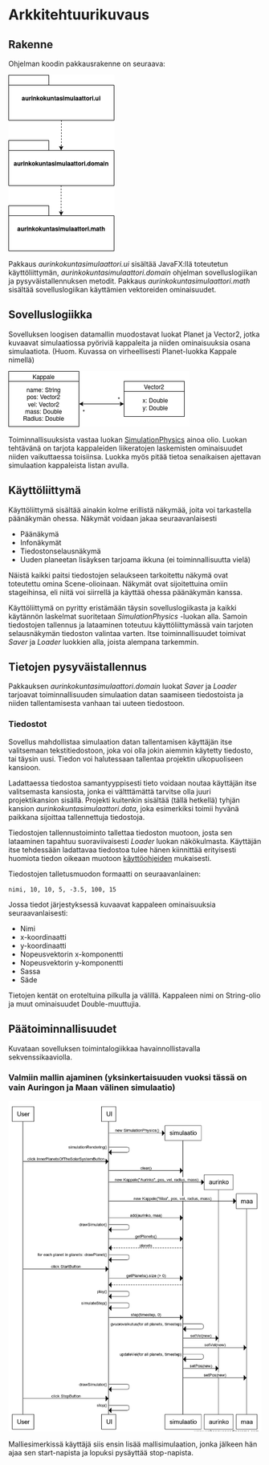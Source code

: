 # Arkkitehtuurikuvaus

## Rakenne

Ohjelman koodin pakkausrakenne on seuraava: 

![Pakkausrakenne](https://github.com/leopekkas/ot-harjoitustyo/blob/master/dokumentaatio/kuvat/pakkausrakenne.png)

Pakkaus _aurinkokuntasimulaattori.ui_ sisältää JavaFX:llä toteutetun käyttöliittymän, _aurinkokuntasimulaattori.domain_ ohjelman sovelluslogiikan ja pysyväistallennuksen metodit. Pakkaus _aurinkokuntasimulaattori.math_ sisältää sovelluslogiikan käyttämien vektoreiden ominaisuudet.

## Sovelluslogiikka

Sovelluksen loogisen datamallin muodostavat luokat Planet ja Vector2, jotka kuvaavat simulaatiossa pyöriviä kappaleita ja niiden ominaisuuksia osana simulaatiota. (Huom. Kuvassa on virheellisesti Planet-luokka Kappale nimellä)

![Kuva sovelluslogiikasta](https://github.com/leopekkas/ot-harjoitustyo/blob/master/dokumentaatio/kuvat/slogiikka.png)

Toiminnallisuuksista vastaa luokan [SimulationPhysics](https://github.com/leopekkas/ot-harjoitustyo/blob/master/Aurinkokuntasimulaattori/src/main/java/aurinkokuntasimulaattori/domain/SimulationPhysics.java) ainoa olio. Luokan tehtävänä on tarjota kappaleiden liikeratojen laskemisten ominaisuudet niiden vaikuttaessa toisiinsa. Luokka myös pitää tietoa senaikaisen ajettavan simulaation kappaleista listan avulla. 

## Käyttöliittymä 

Käyttöliittymä sisältää ainakin kolme erillistä näkymää, joita voi tarkastella päänäkymän ohessa. Näkymät voidaan jakaa seuraavanlaisesti

- Päänäkymä
- Infonäkymät 
- Tiedostonselausnäkymä
- Uuden planeetan lisäyksen tarjoama ikkuna (ei toiminnallisuutta vielä)

Näistä kaikki paitsi tiedostojen selaukseen tarkoitettu näkymä ovat toteutettu omina Scene-olioinaan. Näkymät ovat sijoitettuina omiin stageihinsa, eli niitä voi siirrellä ja käyttää ohessa päänäkymän kanssa.

Käyttöliittymä on pyritty eristämään täysin sovelluslogiikasta ja kaikki käytännön laskelmat suoritetaan _SimulationPhysics_ -luokan alla. Samoin tiedostojen tallennus ja lataaminen toteutuu käyttöliittymässä vain tarjoten selausnäkymän tiedoston valintaa varten. Itse toiminnallisuudet toimivat _Saver_ ja _Loader_ luokkien alla, joista alempana tarkemmin.

## Tietojen pysyväistallennus

Pakkauksen _aurinkokuntasimulaattori.domain_ luokat _Saver_ ja _Loader_ tarjoavat toiminnallisuuden simulaation datan saamiseen tiedostoista ja niiden tallentamisesta vanhaan tai uuteen tiedostoon. 

### Tiedostot

Sovellus mahdollistaa simulaation datan tallentamisen käyttäjän itse valitsemaan tekstitiedostoon, joka voi olla jokin aiemmin käytetty tiedosto, tai täysin uusi. Tiedon voi halutessaan tallentaa projektin ulkopuoliseen kansioon.

Ladattaessa tiedostoa samantyyppisesti tieto voidaan noutaa käyttäjän itse valitsemasta kansiosta, jonka ei vältttämättä tarvitse olla juuri projektikansion sisällä. Projekti kuitenkin sisältää (tällä hetkellä) tyhjän kansion _aurinkokuntasimulaattori.data_, joka esimerkiksi toimii hyvänä paikkana sijoittaa tallennettuja tiedostoja.

Tiedostojen tallennustoiminto tallettaa tiedoston muotoon, josta sen lataaminen tapahtuu suoraviivaisesti _Loader_ luokan näkökulmasta. Käyttäjän itse tehdessään ladattavaa tiedostoa tulee hänen kiinnittää erityisesti huomiota tiedon oikeaan muotoon [käyttöohjeiden](https://github.com/leopekkas/ot-harjoitustyo/blob/master/dokumentaatio/K%C3%A4ytt%C3%B6ohje.md) mukaisesti. 

Tiedostojen talletusmuodon formaatti on seuraavanlainen:
```
nimi, 10, 10, 5, -3.5, 100, 15 
```
Jossa tiedot järjestyksessä kuvaavat kappaleen ominaisuuksia seuraavanlaisesti: 
- Nimi
- x-koordinaatti
- y-koordinaatti
- Nopeusvektorin x-komponentti
- Nopeusvektorin y-komponentti
- Sassa
- Säde

Tietojen kentät on eroteltuina pilkulla ja välillä. Kappaleen nimi on String-olio ja muut ominaisuudet Double-muuttujia. 

## Päätoiminnallisuudet

Kuvataan sovelluksen toimintalogiikkaa havainnollistavalla sekvenssikaaviolla.

### Valmiin mallin ajaminen (yksinkertaisuuden vuoksi tässä on vain Auringon ja Maan välinen simulaatio)

![Sekvenssikaavio toiminnallisuudesta](https://github.com/leopekkas/ot-harjoitustyo/blob/master/dokumentaatio/kuvat/sekvenssikaaviomalli.png)

Malliesimerkissä käyttäjä siis ensin lisää mallisimulaation, jonka jälkeen hän ajaa sen start-napista ja lopuksi pysäyttää stop-napista.

